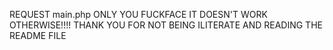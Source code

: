 REQUEST main.php ONLY YOU FUCKFACE IT DOESN'T WORK OTHERWISE!!!!
THANK YOU FOR NOT BEING ILITERATE AND READING THE README FILE
